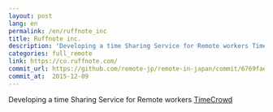 ```yaml
---
layout: post
lang: en
permalink: /en/ruffnote_inc
title: Ruffnote inc.
description: 'Developing a time Sharing Service for Remote workers TimeCrowd'
categories: full_remote
link: https://co.ruffnote.com/
commit_url: https://github.com/remote-jp/remote-in-japan/commit/6769fae480e296f88aa8c98eb55d682dd9004c04
commit_at:  2015-12-09
---
```


<p>Developing a time Sharing Service for Remote workers <a href="https://timecrowd.net/">TimeCrowd</a></p>
